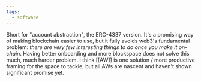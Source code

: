 ```yaml
---
tags:
  - software
---
```


Short for "account abstraction", the ERC-4337 version. It's a promising way of making blockchain easier to use, but it fully avoids web3's fundamental problem: *there are very few interesting things to do once you make it on-chain*. Having better onboarding and more blockspace does not solve this much, much harder problem. I think [[AW]] is one solution / more productive framing for the space to tackle, but all AWs are nascent and haven't shown significant promise yet.